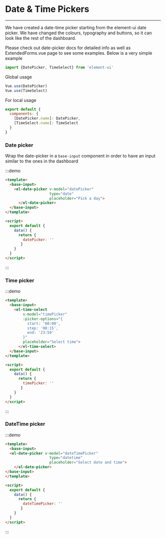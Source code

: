 # Date & Time Pickers

<hr>

We have created a date-time picker starting from the element-ui date picker. We have changed the colours, typography and buttons, so it can look like the rest of the dashboard.

Please check out date-picker docs for detailed info as well as ExtendedForms.vue page to see some examples. Below is a very simple example
```js
import {DatePicker, TimeSelect} from 'element-ui'
```
Global usage
```js
Vue.use(DatePicker)
Vue.use(TimeSelect)
```

For local usage
```js
export default {
  components: {
    [DatePicker.name]: DatePicker,
    [TimeSelect.name]: TimeSelect
  }
}
```

### Date picker

Wrap the date-picker in a `base-input` component in order to have an input similar to the ones in the dashboard

:::demo
```html
<template>
  <base-input>
    <el-date-picker v-model="datePicker"
                    type="date"
                    placeholder="Pick a day">
      </el-date-picker>
  </base-input>
</template>

<script>
  export default {
    data() {
      return {
        datePicker: ''
       }
    }
  }
</script>
```
:::

### Time picker

:::demo
```html
<template>
  <base-input>
    <el-time-select
        v-model="timePicker"
        :picker-options="{
          start: '00:00',
          step: '00:15',
          end: '23:59'
        }"
        placeholder="Select time">
      </el-time-select>
  </base-input>
</template>

<script>
  export default {
    data() {
      return {
        timePicker: ''
       }
    }
  }
</script>
```
:::

### DateTime picker

:::demo
```html
<template>
  <base-input>
  <el-date-picker v-model="dateTimePicker"
                    type="datetime"
                    placeholder="Select date and time">
    </el-date-picker>
</base-input>
</template>

<script>
  export default {
    data() {
      return {
        dateTimePicker: ''
       }
    }
  }
</script>
```
:::


<script>
export default {
  props: ['slot-key'],
  data(){
    return {
      datePicker: '',
      timePicker: '',
      dateTimePicker: '',
      pickerOptions1: {
        shortcuts: [{
          text: 'Today',
          onClick (picker) {
            picker.$emit('pick', new Date())
          }
        },
        {
          text: 'Yesterday',
          onClick (picker) {
            const date = new Date()
            date.setTime(date.getTime() - 3600 * 1000 * 24)
            picker.$emit('pick', date)
          }
        },
        {
          text: 'A week ago',
          onClick (picker) {
            const date = new Date()
            date.setTime(date.getTime() - 3600 * 1000 * 24 * 7)
            picker.$emit('pick', date)
          }
        }]
      }
    }
  }
}
</script>
